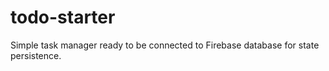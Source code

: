 # todo-starter
Simple task manager ready to be connected to Firebase database for state persistence.
